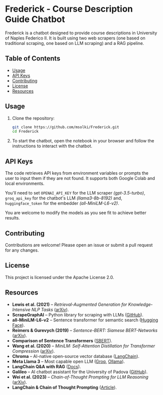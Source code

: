 # Frederick - Course Description Guide Chatbot

Frederick is a chatbot designed to provide course descriptions in University of Naples Federico II. It is built using two web scrapers (one based on traditional scraping, one based on LLM scraping) and a RAG pipeline.

## Table of Contents
- [Usage](#usage)
- [API Keys](#api-keys)
- [Contributing](#contributing)
- [License](#license)
- [Resources](#resources)

## Usage

1. Clone the repository:
   ```bash
   git clone https://github.com/msolki/Frederick.git
   cd Frederick
   ```
   
2. To start the chatbot, open the notebook in your browser and follow the instructions to interact with the chatbot.

## API Keys
The code retrieves API keys from environment variables or prompts the user to input them if they are not found. It supports both Google Colab and local environments.

You'll need to set `OPENAI_API_KEY` for the LLM scraper _(gpt-3.5-turbo)_, `groq_api_key` for the chatbot's LLM _(llama3-8b-8192)_  and, `huggingface_token` for the embedder _(all-MiniLM-L6-v2)_.

You are welcome to modify the models as you see fit to achieve better results.

## Contributing

Contributions are welcome! Please open an issue or submit a pull request for any changes.

## License

This project is licensed under the Apache License 2.0.

## Resources 

- **Lewis et al. (2021)** – *Retrieval-Augmented Generation for Knowledge-Intensive NLP Tasks* ([arXiv](http://arxiv.org/abs/2005.11401)).  
- **ScrapeGraphAI** – Python library for scraping with LLMs ([GitHub](https://github.com/VinciGit00/Scrapegraph-ai)).  
- **all-MiniLM-L6-v2** – Sentence transformer for semantic search ([Hugging Face](https://huggingface.co/sentence-transformers/all-MiniLM-L6-v2)).  
- **Reimers & Gurevych (2019)** – *Sentence-BERT: Siamese BERT-Networks* ([arXiv](http://arxiv.org/abs/1908.10084)).  
- **Comparison of Sentence Transformers** ([SBERT](https://www.sbert.net/docs/sentence_transformer/pretrained_models.html#original-models)).  
- **Wang et al. (2020)** – *MiniLM: Self-Attention Distillation for Transformer Compression* ([arXiv](http://arxiv.org/abs/2002.10957)).  
- **Chroma** – AI-native open-source vector database ([LangChain](https://python.langchain.com/v0.2/docs/integrations/vectorstores/chroma/)).  
- **Meta Llama 3** – Most capable open LLM ([Groq](https://huggingface.co/meta-llama/Meta-Llama-3-8B-Instruct), [Ollama](https://ollama.com/library/llama3)).  
- **LangChain Q&A with RAG** ([Docs](https://python.langchain.com/v0.1/docs/use_cases/question_answering/)).  
- **Galileo** – AI chatbot assistant for the University of Padova ([GitHub](https://github.com/sinadalvand/Galileo.git)).  
- **Wei et al. (2023)** – *Chain-of-Thought Prompting for LLM Reasoning* ([arXiv](http://arxiv.org/abs/2201.11903)).  
- **LangChain & Chain of Thought Prompting** ([Article](https://ai.plainenglish.io/langchain-in-chains-22-chain-of-thought-prompting-8b0dc4b01215)).  
